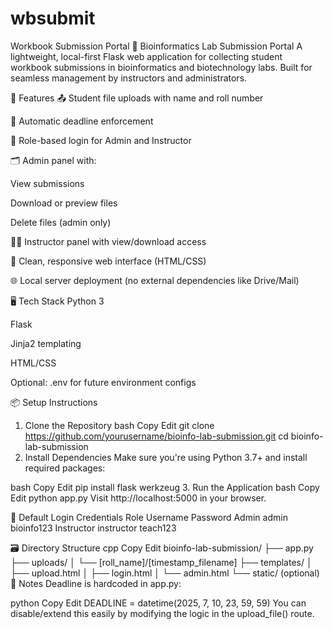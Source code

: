 # wbsubmit
Workbook Submission Portal
📁 Bioinformatics Lab Submission Portal
A lightweight, local-first Flask web application for collecting student workbook submissions in bioinformatics and biotechnology labs. Built for seamless management by instructors and administrators.

🚀 Features
📤 Student file uploads with name and roll number

🛑 Automatic deadline enforcement

🔐 Role-based login for Admin and Instructor

🗂 Admin panel with:

View submissions

Download or preview files

Delete files (admin only)

🧑‍🏫 Instructor panel with view/download access

🧭 Clean, responsive web interface (HTML/CSS)

🌐 Local server deployment (no external dependencies like Drive/Mail)

🖥️ Tech Stack
Python 3

Flask

Jinja2 templating

HTML/CSS

Optional: .env for future environment configs

📦 Setup Instructions
1. Clone the Repository
bash
Copy
Edit
git clone https://github.com/yourusername/bioinfo-lab-submission.git
cd bioinfo-lab-submission
2. Install Dependencies
Make sure you're using Python 3.7+ and install required packages:

bash
Copy
Edit
pip install flask werkzeug
3. Run the Application
bash
Copy
Edit
python app.py
Visit http://localhost:5000 in your browser.

🔐 Default Login Credentials
Role	Username	Password
Admin	admin	bioinfo123
Instructor	instructor	teach123

🗃 Directory Structure
cpp
Copy
Edit
bioinfo-lab-submission/
├── app.py
├── uploads/
│   └── [roll_name]/[timestamp_filename]
├── templates/
│   ├── upload.html
│   ├── login.html
│   └── admin.html
└── static/ (optional)
📌 Notes
Deadline is hardcoded in app.py:

python
Copy
Edit
DEADLINE = datetime(2025, 7, 10, 23, 59, 59)
You can disable/extend this easily by modifying the logic in the upload_file() route.
